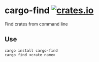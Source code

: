# cargo-find [![crates.io](https://img.shields.io/crates/v/cargo-find.svg)](https://crates.io/crates/cargo-find)
Find crates from command line

## Use
```
cargo install cargo-find
cargo find <crate name>
```
